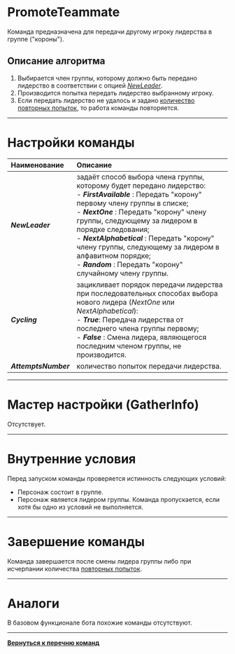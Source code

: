 # **PromoteTeammate**

Команда предназначена для передачи другому игроку лидерства в группе ("короны").

## **Описание алгоритма**

1. Выбирается член группы, которому должно быть передано лидерство в соответствии с опцией [*NewLeader*](#ref-NewLeader).
2. Производится попытка передать лидерство выбранному игроку. 
3. Если передать лидерство не удалось и задано [количество повторных попыток](#ref-AttemptsNumber), то работа команды повторяется.

---

# **Настройки команды**

| **Наименование** | **Описание**
|:-----------------|:------------
|<a name ="ref-NewLeader">***NewLeader***</a> | задаёт способ выбора члена группы, которому будет передано лидерство:<br/>- ***FirstAvailable*** : Передать "корону" первому члену группы в списке;<br/>- ***NextOne*** : Передать "корону"  члену группы, следующему за лидером в порядке следования;<br/>- ***NextAlphabetical*** : Передать "корону" члену группы, следующему за лидером в алфавитном порядке;<br/>- ***Random*** : Передать "корону" случайному члену группы.
|<a name ="ref-Cycling">***Cycling***</a> | зацикливает порядок передачи лидерства при последовательных способах выбора нового лидера (*NextOne* или *NextAlphabetical*):<br/>- ***True***: Передача лидерства от последнего члена группы первому;<br/>- ***False*** : Смена лидера, являющегося последним членом группы, не производится.
|<a name ="ref-AttemptsNumber">***AttemptsNumber***</a> | количество попыток передачи лидерства.

---

# **Мастер настройки (GatherInfo)**
Отсутствует.

---

# **Внутренние условия**
Перед запуском команды проверяется истинность следующих условий:
- Персонаж состоит в группе.
- Персонаж является лидером группы.
Команда пропускается, если хотя бы одно из условий не выполняется.

---

# **Завершение команды**

Команда завершается после смены лидера группы либо при исчерпании количества [повторных попыток](#ref-AttemptsNumber).

---

# **Аналоги**

В базовом функционале бота похожие команды отсутствуют.

---

[**Вернуться к перечню команд**](../EntityTools-QuesterExtensions-RU.md)